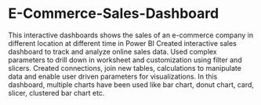 # E-Commerce-Sales-Dashboard
This interactive dashboards shows the sales of an e-commerce company in different location at different time in Power BI
Created interactive sales dashboard to track and analyze online sales data.
Used complex parameters to drill down in worksheet and customization using filter and slicers.
Created connections, join new tables, calculations to manipulate data and enable user driven parameters for visualizations.
In this dashboard, multiple charts have been used like bar chart, donut chart, card, slicer, clustered bar chart etc.

